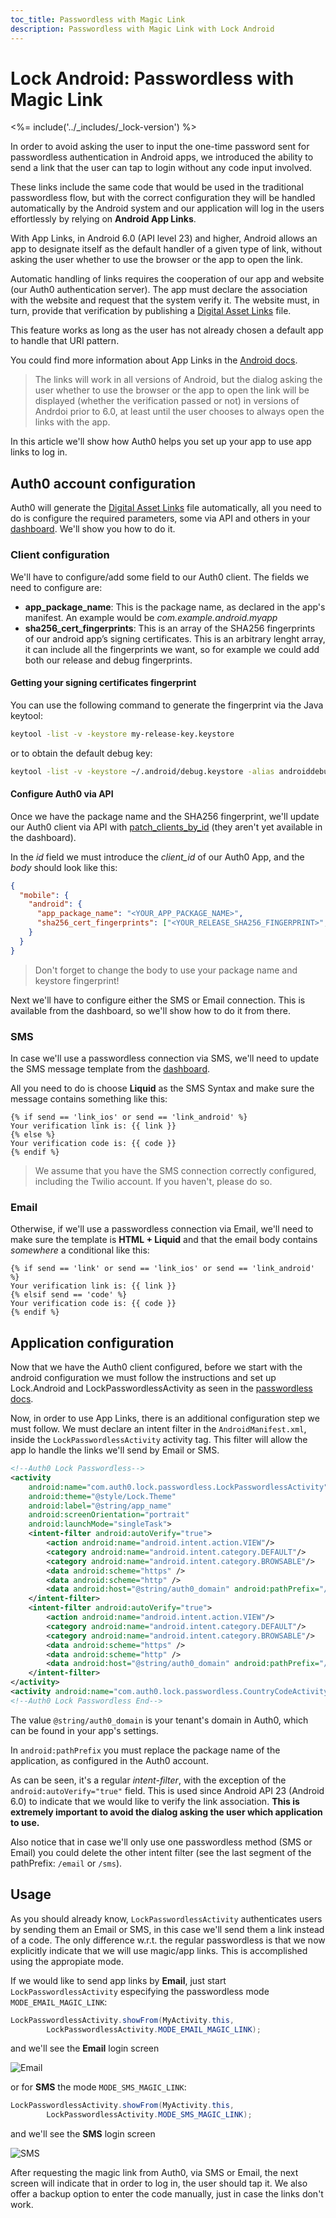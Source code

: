 ```yaml
---
toc_title: Passwordless with Magic Link
description: Passwordless with Magic Link with Lock Android
---
```

# Lock Android: Passwordless with Magic Link

<%= include('../_includes/_lock-version') %>

In order to avoid asking the user to input the one-time password sent for passwordless authentication in Android apps, we introduced the ability to send a link that the user can tap to login without any code input involved.

These links include the same code that would be used in the traditional passwordless flow, but with the correct configuration they will be handled automatically by the Android system and our application will log in the users effortlessly by relying on **Android App Links**.

With App Links, in Android 6.0 (API level 23) and higher, Android allows an app to designate itself as the default handler of a given type of link, without asking the user whether to use the browser or the app to open the link.

Automatic handling of links requires the cooperation of our app and website (our Auth0 authentication server). The app must declare the association with the website and request that the system verify it. The website must, in turn, provide that verification by publishing a [Digital Asset Links](https://developers.google.com/digital-asset-links/) file.

This feature works as long as the user has not already chosen a default app to handle that URI pattern.

You could find more information about App Links in the [Android docs](http://developer.android.com/training/app-links/index.html).

> The links will work in all versions of Android, but the dialog asking the user whether to use the browser or the app to open the link will be displayed (whether the verification passed or not) in versions of Andrdoi prior to 6.0, at least until the user chooses to always open the links with the app.

In this article we'll show how Auth0 helps you set up your app to use app links to log in.

## Auth0 account configuration

Auth0 will generate the [Digital Asset Links](https://developers.google.com/digital-asset-links/) file automatically, all you need to do is configure the required parameters, some via API and others in your [dashboard](${manage_url}/#/connections/passwordless). We'll show you how to do it.

### Client configuration

We'll have to configure/add some field to our Auth0 client. The fields we need to configure are:

- **app\_package\_name**: This is the package name, as declared in the app's manifest. An example would be *com.example.android.myapp*
- **sha256\_cert\_fingerprints**: This is an array of the SHA256 fingerprints of our android app’s signing certificates. This is an arbitrary lenght array, it can include all the fingerprints we want, so for example we could add both our release and debug fingerprints.

#### Getting your signing certificates fingerprint

You can use the following command to generate the fingerprint via the Java keytool:

```bash
keytool -list -v -keystore my-release-key.keystore
```

or to obtain the default debug key:

```bash
keytool -list -v -keystore ~/.android/debug.keystore -alias androiddebugkey -storepass android -keypass android
```

#### Configure Auth0 via API

Once we have the package name and the SHA256 fingerprint, we'll update our Auth0 client via API with [patch\_clients\_by\_id](/api/v2#!/Clients/patch_clients_by_id) (they aren't yet available in the dashboard).

In the *id* field we must introduce the *client_id* of our Auth0 App, and the *body* should look like this:

```json
{
  "mobile": {
    "android": {
      "app_package_name": "<YOUR_APP_PACKAGE_NAME>",
      "sha256_cert_fingerprints": ["<YOUR_RELEASE_SHA256_FINGERPRINT>", "<OPTIONAL_YOUR_DEBUG_SHA256_FINGERPRINT>"]
    }
  }
}
```

> Don't forget to change the body to use your package name and keystore fingerprint!

Next we'll have to configure either the SMS or Email connection. This is available from the dashboard, so we'll show how to do it from there.

### SMS

In case we'll use a passwordless connection via SMS, we'll need to update the SMS message template from the [dashboard](${manage_url}/#/connections/passwordless).

All you need to do is choose **Liquid** as the SMS Syntax and make sure the message contains something like this:

```liquid
{% if send == 'link_ios' or send == 'link_android' %}
Your verification link is: {{ link }}
{% else %}
Your verification code is: {{ code }}
{% endif %}
```

> We assume that you have the SMS connection correctly configured, including the Twilio account. If you haven't, please do so.

### Email

Otherwise, if we'll use a passwordless connection via Email, we'll need to make sure the template is **HTML + Liquid** and that the email body contains *somewhere* a conditional like this:

```liquid
{% if send == 'link' or send == 'link_ios' or send == 'link_android' %}
Your verification link is: {{ link }}
{% elsif send == 'code' %}
Your verification code is: {{ code }}
{% endif %}
```

## Application configuration

Now that we have the Auth0 client configured, before we start with the android configuration we must follow the instructions and set up Lock.Android and LockPasswordlessActivity as seen in the [passwordless docs](/libraries/lock-android#passwordless).

Now, in order to use App Links, there is an additional configuration step we must follow. We must declare an intent filter in the `AndroidManifest.xml`, inside the `LockPasswordlessActivity` activity tag. This filter will allow the app lo handle the links we'll send by Email or SMS.

```xml
<!--Auth0 Lock Passwordless-->
<activity
    android:name="com.auth0.lock.passwordless.LockPasswordlessActivity"
    android:theme="@style/Lock.Theme"
    android:label="@string/app_name"
    android:screenOrientation="portrait"
    android:launchMode="singleTask">
    <intent-filter android:autoVerify="true">
        <action android:name="android.intent.action.VIEW"/>
        <category android:name="android.intent.category.DEFAULT"/>
        <category android:name="android.intent.category.BROWSABLE"/>
        <data android:scheme="https" />
        <data android:scheme="http" />
        <data android:host="@string/auth0_domain" android:pathPrefix="/android/<INSERT_APP_PACKAGE_NAME>/email" />
    </intent-filter>
    <intent-filter android:autoVerify="true">
        <action android:name="android.intent.action.VIEW"/>
        <category android:name="android.intent.category.DEFAULT"/>
        <category android:name="android.intent.category.BROWSABLE"/>
        <data android:scheme="https" />
        <data android:scheme="http" />
        <data android:host="@string/auth0_domain" android:pathPrefix="/android/<INSERT_APP_PACKAGE_NAME>/sms" />
    </intent-filter>
</activity>
<activity android:name="com.auth0.lock.passwordless.CountryCodeActivity" android:theme="@style/Lock.Theme"/>
<!--Auth0 Lock Passwordless End-->
```

The value `@string/auth0_domain` is your tenant's domain in Auth0, which can be found in your app's settings.

In `android:pathPrefix` you must replace the package name of the application, as configured in the Auth0 account.

As can be seen, it's a regular *intent-filter*, with the exception of the `android:autoVerify="true"` field. This is used since Android API 23 (Android 6.0) to indicate that we would like to verify the link association. **This is extremely important to avoid the dialog asking the user which application to use.**

Also notice that in case we'll only use one passwordless method (SMS or Email) you could delete the other intent filter (see the last segment of the pathPrefix: `/email` or `/sms`).

## Usage

As you should already know, `LockPasswordlessActivity` authenticates users by sending them an Email or SMS, in this case we'll send them a link instead of a code. The only difference w.r.t. the regular passwordless is that we now explicitly indicate that we will use magic/app links. This is accomplished using the appropiate mode.

If we would like to send app links by **Email**, just start `LockPasswordlessActivity` especifying the passwordless mode `MODE_EMAIL_MAGIC_LINK`:

```java
LockPasswordlessActivity.showFrom(MyActivity.this,
        LockPasswordlessActivity.MODE_EMAIL_MAGIC_LINK);
```

and we'll see the **Email** login screen

![Email](/media/articles/libraries/lock-android/passwordless-magic-link/lock-android-pwdless-email.png)

or for **SMS** the mode `MODE_SMS_MAGIC_LINK`:

```java
LockPasswordlessActivity.showFrom(MyActivity.this,
        LockPasswordlessActivity.MODE_SMS_MAGIC_LINK);
```

and we'll see the **SMS** login screen

![SMS](/media/articles/libraries/lock-android/passwordless-magic-link/lock-android-pwdless-sms.png)

After requesting the magic link from Auth0, via SMS or Email, the next screen will indicate that in order to log in, the user should tap it. We also offer a backup option to enter the code manually, just in case the links don't work.